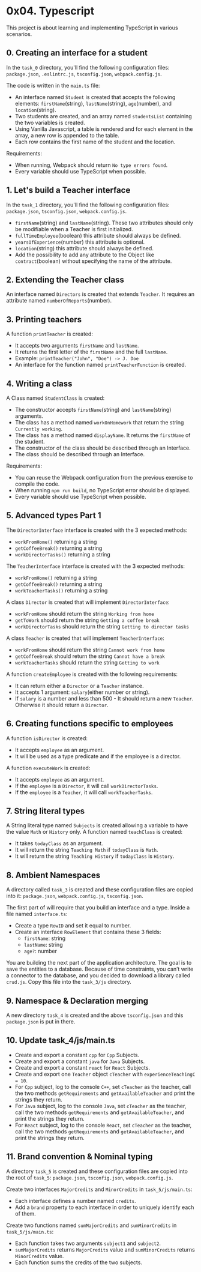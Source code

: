 # 0x04. Typescript

This project is about learning and implementing TypeScript in various scenarios.

## 0. Creating an interface for a student

In the `task_0` directory, you'll find the following configuration files: `package.json`, `.eslintrc.js`, `tsconfig.json`, `webpack.config.js`.

The code is written in the `main.ts` file:

- An interface named `Student` is created that accepts the following elements: `firstName`(string), `lastName`(string), `age`(number), and `location`(string).
- Two students are created, and an array named `studentsList` containing the two variables is created.
- Using Vanilla Javascript, a table is rendered and for each element in the array, a new row is appended to the table.
- Each row contains the first name of the student and the location.

Requirements:

- When running, Webpack should return `No type errors found`.
- Every variable should use TypeScript when possible.

## 1. Let's build a Teacher interface

In the `task_1` directory, you'll find the following configuration files: `package.json`, `tsconfig.json`, `webpack.config.js`.

- `firstName`(string) and `lastName`(string). These two attributes should only be modifiable when a Teacher is first initialized.
- `fullTimeEmployee`(boolean) this attribute should always be defined.
- `yearsOfExperience`(number) this attribute is optional.
- `location`(string) this attribute should always be defined.
- Add the possibility to add any attribute to the Object like `contract`(boolean) without specifying the name of the attribute.

## 2. Extending the Teacher class

An interface named `Directors` is created that extends `Teacher`. It requires an attribute named `numberOfReports`(number).

## 3. Printing teachers

A function `printTeacher` is created:

- It accepts two arguments `firstName` and `lastName`.
- It returns the first letter of the `firstName` and the full `lastName`.
- Example: `printTeacher("John", "Doe") -> J. Doe`
- An interface for the function named `printTeacherFunction` is created.

## 4. Writing a class

A Class named `StudentClass` is created:

- The constructor accepts `firstName`(string) and `lastName`(string) arguments.
- The class has a method named `workOnHomework` that return the string `Currently working`.
- The class has a method named `displayName`. It returns the `firstName` of the student.
- The constructor of the class should be described through an Interface.
- The class should be described through an Interface.

Requirements:

- You can reuse the Webpack configuration from the previous exercise to compile the code.
- When running `npm run build`, no TypeScript error should be displayed.
- Every variable should use TypeScript when possible.

## 5. Advanced types Part 1

The `DirectorInterface` interface is created with the 3 expected methods:

- `workFromHome()` returning a string
- `getCoffeeBreak()` returning a string
- `workDirectorTasks()` returning a string

The `TeacherInterface` interface is created with the 3 expected methods:

- `workFromHome()` returning a string
- `getCoffeeBreak()` returning a string
- `workTeacherTasks()` returning a string

A class `Director` is created that will implement `DirectorInterface`:

- `workFromHome` should return the string `Working from home`
- `getToWork` should return the string `Getting a coffee break`
- `workDirectorTasks` should return the string `Getting to director tasks`

A class `Teacher` is created that will implement `TeacherInterface`:

- `workFromHome` should return the string `Cannot work from home`
- `getCoffeeBreak` should return the string `Cannot have a break`
- `workTeacherTasks` should return the string `Getting to work`

A function `createEmployee` is created with the following requirements:

- It can return either a `Director` or a `Teacher` instance.
- It accepts 1 argument: `salary`(either number or string).
- If `salary` is a number and less than 500 - It should return a new `Teacher`. Otherwise it should return a `Director`.

## 6. Creating functions specific to employees

A function `isDirector` is created:

- It accepts `employee` as an argument.
- It will be used as a type predicate and if the employee is a director.

A function `executeWork` is created:

- It accepts `employee` as an argument.
- If the `employee` is a `Director`, it will call `workDirectorTasks`.
- If the `employee` is a `Teacher`, it will call `workTeacherTasks`.

## 7. String literal types

A String literal type named `Subjects` is created allowing a variable to have the value `Math` or `History` only. A function named `teachClass` is created:

- It takes `todayClass` as an argument.
- It will return the string `Teaching Math` if `todayClass` is `Math`.
- It will return the string `Teaching History` if `todayClass` is `History`.

## 8. Ambient Namespaces

A directory called `task_3` is created and these configuration files are copied into it: `package.json`, `webpack.config.js`, `tsconfig.json`.

The first part of will require that you build an interface and a type. Inside a file named `interface.ts`:

- Create a type `RowID` and set it equal to number.
- Create an interface `RowElement` that contains these 3 fields:
  - `firstName`: string
  - `lastName`: string
  - `age?`: number

You are building the next part of the application architecture. The goal is to save the entities to a database. Because of time constraints, you can’t write a connector to the database, and you decided to download a library called `crud.js`. Copy this file into the `task_3/js` directory.

## 9. Namespace & Declaration merging

A new directory `task_4` is created and the above `tsconfig.json` and this `package.json` is put in there.

## 10. Update task_4/js/main.ts

- Create and export a constant `cpp` for `Cpp` Subjects.
- Create and export a constant `java` for `Java` Subjects.
- Create and export a constant `react` for `React` Subjects.
- Create and export one `Teacher` object `cTeacher` with `experienceTeachingC = 10`.
- For `Cpp` subject, log to the console `C++`, set `cTeacher` as the teacher, call the two methods `getRequirements` and `getAvailableTeacher` and print the strings they return.
- For `Java` subject, log to the console `Java`, set `cTeacher` as the teacher, call the two methods `getRequirements` and `getAvailableTeacher`, and print the strings they return.
- For `React` subject, log to the console `React`, set `cTeacher` as the teacher, call the two methods `getRequirements` and `getAvailableTeacher`, and print the strings they return.

## 11. Brand convention & Nominal typing

A directory `task_5` is created and these configuration files are copied into the root of `task_5`: `package.json`, `tsconfig.json`, `webpack.config.js`.

Create two interfaces `MajorCredits` and `MinorCredits` in `task_5/js/main.ts`:

- Each interface defines a number named `credits`.
- Add a `brand` property to each interface in order to uniquely identify each of them.

Create two functions named `sumMajorCredits` and `sumMinorCredits` in `task_5/js/main.ts`:

- Each function takes two arguments `subject1` and `subject2`.
- `sumMajorCredits` returns `MajorCredits` value and `sumMinorCredits` returns `MinorCredits` value.
- Each function sums the credits of the two subjects.

